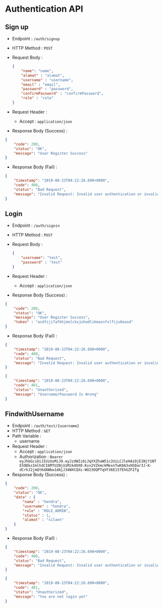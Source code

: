 # Authentication API

## Sign up

+ Endpoint : ``/auth/signup``
+ HTTP Method : `POST`
+ Request Body :
  
  ```json
  {
      "name": "name",
      "alamat" : "alamat",
      "username" : "username",
      "email" : "email",
      "password" : "password",
      "confirmPassword" : "confirmPassword",
      "role" : "role"
  }
  ```
+ Request Header :
  + Accept : `application/json`
+ Response Body (Success) :

```json
{
    "code": 200,
    "status": "OK",
    "message": "User Register Success"
}
```
+ Response Body (Fail) :

```json
{
    "timestamp": "2019-08-23T04:22:26.690+0000",
    "code": 400,
    "status": "Bad Request",
    "message": "Invalid Request: Invalid user authentication or invalid request format"
}
```


## Login

+ Endpoint : ``/auth/signin``
+ HTTP Method : `POST`
+ Request Body :
  
  ```json
  {
      "username": "test",
      "password" : "test"
  }
  ```
+ Request Header :
  + Accept : `application/json`
+ Response Body (Success) :

```json
{
    "code": 200,
    "status": "OK",
    "message": "User Register Success",
    "token" : "asdfzji7afkhjmnlckxjohodlikmasnfxlfiju8oasd"
}
```
+ Response Body (Fail) :

```json
{
    "timestamp": "2019-08-23T04:22:26.690+0000",
    "code": 400,
    "status": "Bad Request",
    "message": "Invalid Request: Invalid user authentication or invalid request format"
}
```

```json
{
    "timestamp": "2019-08-23T04:22:26.690+0000",
    "code": 401,
    "status": "Unauthorized",
    "message": "Username/Password Is Wrong"
}
```


## FindwithUsername

+ Endpoint : ``/auth/test/{username}``
+ HTTP Method : `GET`
+ Path Variable :
  + username
+ Request Header :
  + Accept : `application/json`
  + Authorization : `Bearer eyJhbGciOiJIUzUxMiJ9.eyJzdWIiOiJqYXZhaW51c2UiLCJleHAiOjE1NjY1NTE5ODksImlhdCI6MTU2NjUzMzk4OX0.Kvx2VZkmckMexnTwK8A3vHSDar3J-K-dCrkJ2jmQtKdAWbw1dAjJ34WXCQXs-WO23OQPTqVF36E1STEhGZFZfg`
+ Response Body (Success) :

```json
{
    "code": 200,
    "status": "OK",
    "data" : {
        "nama" : "hendra",
        "username" : "hendra",
        "role" : "ROLE_ADMIN",
        "status" : 1,
        "alamat" : "silaen"  
    }   
}
```
+ Response Body (Fail) :

```json
{
    "timestamp": "2019-08-23T04:22:26.690+0000",
    "code": 400,
    "status": "Bad Request",
    "message": "Invalid Request: Invalid user authentication or invalid request format"
}
```

```json
{
    "timestamp": "2019-08-23T04:22:26.690+0000",
    "code": 401,
    "status": "Unauthorized",
    "message": "You are not login yet"
}
```


